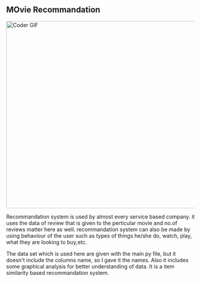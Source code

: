 ## MOvie Recommandation 

<img align="center" src="https://image.slidesharecdn.com/masterrecommendersystems-150830115910-lva1-app6891/95/recommender-systems-27-638.jpg?cb=1498977515" alt="Coder GIF" width="950" height="500">

Recommandation system is used by almost every service based company.
it uses the data of review that is given to the perticular movie and no.of reviews matter here as well.
recommandation system can also be made by using behaviour of the user such as types of things he/she do, watch, play, what they are looking to buy,etc.


The data set which is used here are given with the main py file, but it doesn't include the columns name, so I gave it the names.
Also it includes some graphical analysis for better understanding of data.
It is a item similarity based recommandation system.

